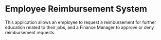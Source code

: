 # Employee Reimbursement System
This application allows an employee to request a reimbursement for further education related to their jobs, and a Finance Manager to approve or deny reimbursement requests. 

